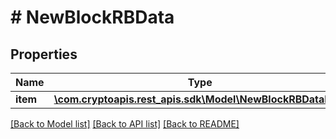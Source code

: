 # # NewBlockRBData

## Properties

Name | Type | Description | Notes
------------ | ------------- | ------------- | -------------
**item** | [**\com.cryptoapis.rest_apis.sdk\Model\NewBlockRBDataItem**](NewBlockRBDataItem.md) |  |

[[Back to Model list]](../../README.md#models) [[Back to API list]](../../README.md#endpoints) [[Back to README]](../../README.md)
